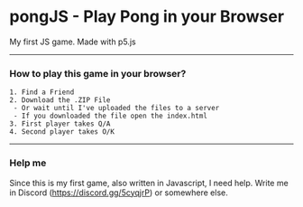 # pongJS - Play Pong in your Browser
My first JS game. Made with p5.js

---

### How to play this game in your browser?
```
1. Find a Friend
2. Download the .ZIP File
 - Or wait until I've uploaded the files to a server
 - If you downloaded the file open the index.html
3. First player takes Q/A
4. Second player takes O/K
```

---

### Help me
Since this is my first game, also written in Javascript, I need help.
Write me in Discord (https://discord.gg/5cyqjrP) or somewhere else.
